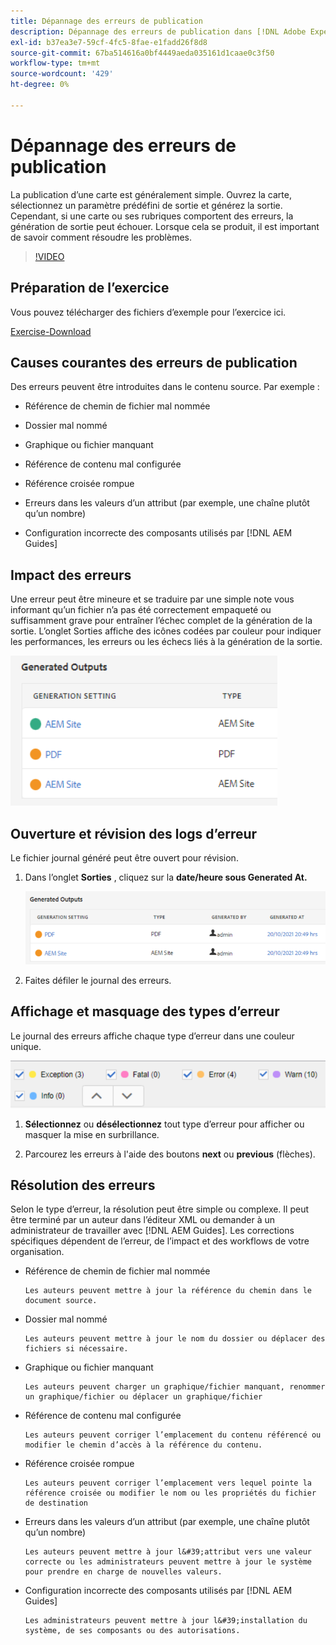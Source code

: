 ```yaml
---
title: Dépannage des erreurs de publication
description: Dépannage des erreurs de publication dans [!DNL Adobe Experience Manager Guides]
exl-id: b37ea3e7-59cf-4fc5-8fae-e1fadd26f8d8
source-git-commit: 67ba514616a0bf4449aeda035161d1caae0c3f50
workflow-type: tm+mt
source-wordcount: '429'
ht-degree: 0%

---
```


# Dépannage des erreurs de publication

La publication d’une carte est généralement simple. Ouvrez la carte, sélectionnez un paramètre prédéfini de sortie et générez la sortie. Cependant, si une carte ou ses rubriques comportent des erreurs, la génération de sortie peut échouer. Lorsque cela se produit, il est important de savoir comment résoudre les problèmes.

>[!VIDEO](https://video.tv.adobe.com/v/338990?quality=12&learn=on)

## Préparation de l’exercice

Vous pouvez télécharger des fichiers d’exemple pour l’exercice ici.

[Exercise-Download](assets/exercises/publishing-basic-to-advanced.zip)

## Causes courantes des erreurs de publication

Des erreurs peuvent être introduites dans le contenu source. Par exemple :

* Référence de chemin de fichier mal nommée

* Dossier mal nommé

* Graphique ou fichier manquant

* Référence de contenu mal configurée

* Référence croisée rompue

* Erreurs dans les valeurs d’un attribut (par exemple, une chaîne plutôt qu’un nombre)

* Configuration incorrecte des composants utilisés par [!DNL AEM Guides]

## Impact des erreurs

Une erreur peut être mineure et se traduire par une simple note vous informant qu’un fichier n’a pas été correctement empaqueté ou suffisamment grave pour entraîner l’échec complet de la génération de la sortie. L’onglet Sorties affiche des icônes codées par couleur pour indiquer les performances, les erreurs ou les échecs liés à la génération de la sortie.

![error-impact](images/error-impact.png)

## Ouverture et révision des logs d’erreur

Le fichier journal généré peut être ouvert pour révision.

1. Dans l’onglet **Sorties** , cliquez sur la **date/heure sous Generated At.**

   ![error-log](images/error-log.png)

1. Faites défiler le journal des erreurs.

## Affichage et masquage des types d’erreur

Le journal des erreurs affiche chaque type d’erreur dans une couleur unique.

![navigate-errors](images/navigate-errors.png)

1. **Sélectionnez** ou **désélectionnez** tout type d’erreur pour afficher ou masquer la mise en surbrillance.

1. Parcourez les erreurs à l&#39;aide des boutons **next** ou **previous** (flèches).

## Résolution des erreurs

Selon le type d’erreur, la résolution peut être simple ou complexe. Il peut être terminé par un auteur dans l’éditeur XML ou demander à un administrateur de travailler avec [!DNL AEM Guides]. Les corrections spécifiques dépendent de l’erreur, de l’impact et des workflows de votre organisation.

* Référence de chemin de fichier mal nommée

      Les auteurs peuvent mettre à jour la référence du chemin dans le document source.
     
  
* Dossier mal nommé

      Les auteurs peuvent mettre à jour le nom du dossier ou déplacer des fichiers si nécessaire.
     
  
* Graphique ou fichier manquant

      Les auteurs peuvent charger un graphique/fichier manquant, renommer un graphique/fichier ou déplacer un graphique/fichier
     
  
* Référence de contenu mal configurée

      Les auteurs peuvent corriger l’emplacement du contenu référencé ou modifier le chemin d’accès à la référence du contenu.
     
  
* Référence croisée rompue

      Les auteurs peuvent corriger l’emplacement vers lequel pointe la référence croisée ou modifier le nom ou les propriétés du fichier de destination
     
  
* Erreurs dans les valeurs d’un attribut (par exemple, une chaîne plutôt qu’un nombre)

      Les auteurs peuvent mettre à jour l&#39;attribut vers une valeur correcte ou les administrateurs peuvent mettre à jour le système pour prendre en charge de nouvelles valeurs.
     
  
* Configuration incorrecte des composants utilisés par [!DNL AEM Guides]

      Les administrateurs peuvent mettre à jour l&#39;installation du système, de ses composants ou des autorisations.
     
  